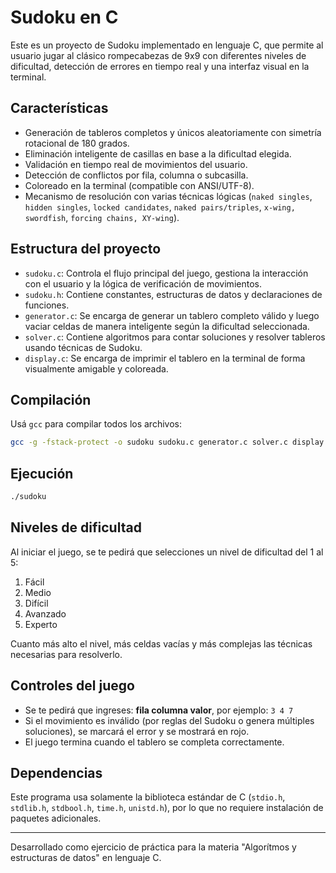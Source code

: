 # Sudoku en C

Este es un proyecto de Sudoku implementado en lenguaje C, que permite al usuario jugar al clásico rompecabezas de 9x9 con diferentes niveles de dificultad, detección de errores en tiempo real y una interfaz visual en la terminal.

## Características

- Generación de tableros completos y únicos aleatoriamente con simetría rotacional de 180 grados.
- Eliminación inteligente de casillas en base a la dificultad elegida.
- Validación en tiempo real de movimientos del usuario.
- Detección de conflictos por fila, columna o subcasilla.
- Coloreado en la terminal (compatible con ANSI/UTF-8).
- Mecanismo de resolución con varias técnicas lógicas (`naked singles`, `hidden singles`, `locked candidates`, `naked pairs/triples`, `x-wing, swordfish`, `forcing chains, XY-wing`).

## Estructura del proyecto

- `sudoku.c`: Controla el flujo principal del juego, gestiona la interacción con el usuario y la lógica de verificación de movimientos.
- `sudoku.h`: Contiene constantes, estructuras de datos y declaraciones de funciones.
- `generator.c`: Se encarga de generar un tablero completo válido y luego vaciar celdas de manera inteligente según la dificultad seleccionada.
- `solver.c`: Contiene algoritmos para contar soluciones y resolver tableros usando técnicas de Sudoku.
- `display.c`: Se encarga de imprimir el tablero en la terminal de forma visualmente amigable y coloreada.

## Compilación

Usá `gcc` para compilar todos los archivos:

```bash
gcc -g -fstack-protect -o sudoku sudoku.c generator.c solver.c display.c solutions.c candidates.c advanced_techniques.c utils.c
```

## Ejecución

```bash
./sudoku
```

## Niveles de dificultad

Al iniciar el juego, se te pedirá que selecciones un nivel de dificultad del 1 al 5:

1. Fácil
2. Medio
3. Difícil
4. Avanzado
5. Experto

Cuanto más alto el nivel, más celdas vacías y más complejas las técnicas necesarias para resolverlo.

## Controles del juego

- Se te pedirá que ingreses: **fila columna valor**, por ejemplo: `3 4 7`
- Si el movimiento es inválido (por reglas del Sudoku o genera múltiples soluciones), se marcará el error y se mostrará en rojo.
- El juego termina cuando el tablero se completa correctamente.

## Dependencias

Este programa usa solamente la biblioteca estándar de C (`stdio.h`, `stdlib.h`, `stdbool.h`, `time.h`, `unistd.h`), por lo que no requiere instalación de paquetes adicionales.

---

Desarrollado como ejercicio de práctica para la materia "Algorítmos y estructuras de datos" en lenguaje C.
